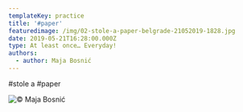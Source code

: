 ```yaml
---
templateKey: practice
title: '#paper'
featuredimage: /img/02-stole-a-paper-belgrade-21052019-1828.jpg
date: 2019-05-21T16:28:00.000Z
type: At least once… Everyday!
authors:
  - author: Maja Bosnić
---
```

\#stole a #paper

![© Maja Bosnić](/img/02-stole-a-paper-belgrade-21052019-1828.jpg "a precious drawing © Maja Bosnić")
